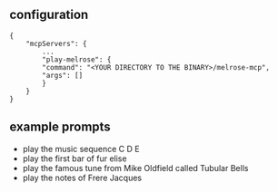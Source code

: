 ## configuration

    {
        "mcpServers": { 
            ...
            "play-melrose": {
            "command": "<YOUR DIRECTORY TO THE BINARY>/melrose-mcp",
            "args": []
            }
        }
    }

## example prompts

- play the music sequence  C D E
- play the first bar of fur elise
- play the famous tune from Mike Oldfield called Tubular Bells
- play the notes of Frere Jacques




